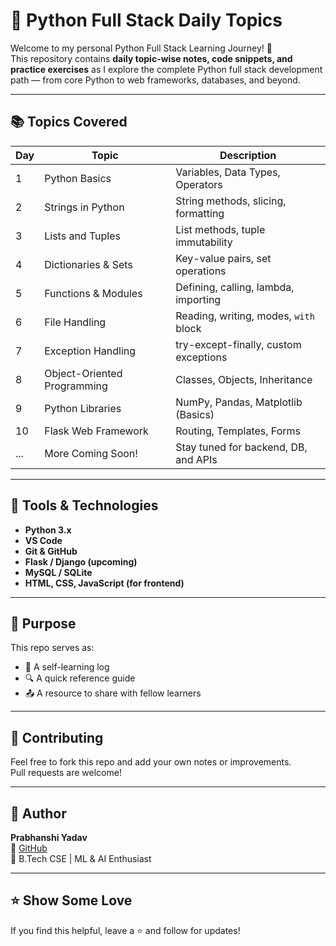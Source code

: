 # 🐍 Python Full Stack Daily Topics

Welcome to my personal Python Full Stack Learning Journey! 🚀  
This repository contains **daily topic-wise notes, code snippets, and practice exercises** as I explore the complete Python full stack development path — from core Python to web frameworks, databases, and beyond.

---

## 📚 Topics Covered

| Day | Topic                     | Description                            |
|-----|---------------------------|----------------------------------------|
| 1   | Python Basics             | Variables, Data Types, Operators       |
| 2   | Strings in Python         | String methods, slicing, formatting    |
| 3   | Lists and Tuples          | List methods, tuple immutability       |
| 4   | Dictionaries & Sets       | Key-value pairs, set operations        |
| 5   | Functions & Modules       | Defining, calling, lambda, importing   |
| 6   | File Handling             | Reading, writing, modes, `with` block  |
| 7   | Exception Handling        | try-except-finally, custom exceptions  |
| 8   | Object-Oriented Programming | Classes, Objects, Inheritance         |
| 9   | Python Libraries          | NumPy, Pandas, Matplotlib (Basics)     |
| 10  | Flask Web Framework       | Routing, Templates, Forms              |
| ... | More Coming Soon!         | Stay tuned for backend, DB, and APIs   |

---

## 🔧 Tools & Technologies

- **Python 3.x**
- **VS Code**
- **Git & GitHub**
- **Flask / Django (upcoming)**
- **MySQL / SQLite**
- **HTML, CSS, JavaScript (for frontend)**

---

## 🌱 Purpose

This repo serves as:
- 📘 A self-learning log
- 🔍 A quick reference guide
- 📤 A resource to share with fellow learners

---

## 🤝 Contributing

Feel free to fork this repo and add your own notes or improvements.  
Pull requests are welcome!

---

## 📌 Author

**Prabhanshi Yadav**  
🔗 [GitHub](https://github.com/Prabhanshiyadav)  
💼 B.Tech CSE | ML & AI Enthusiast

---

## ⭐ Show Some Love

If you find this helpful, leave a ⭐️ and follow for updates!
